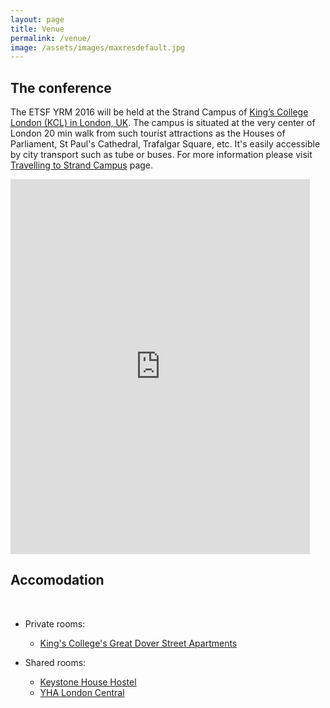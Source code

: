 ```yaml
---
layout: page
title: Venue
permalink: /venue/
image: /assets/images/maxresdefault.jpg
---
```

## The conference

The ETSF YRM 2016 will be held at the Strand Campus of [King’s College London (KCL) in London, UK](http://www.kcl.ac.uk/campuslife/campuses/strand/Strand.aspx). The campus is situated at the very center of London 20 min walk from such tourist attractions as the Houses of Parliament, St Paul's Cathedral, Trafalgar Square, etc. It's easily accessible by city transport such as tube or buses. For more information please visit [Travelling to Strand Campus](http://www.kcl.ac.uk/campuslife/visit/directions/Strand.aspx) page.

<iframe src="https://www.google.com/maps/embed?pb=!1m18!1m12!1m3!1d2483.094274430157!2d-0.11599699999999998!3d51.51148639999999!2m3!1f0!2f0!3f0!3m2!1i1024!2i768!4f13.1!3m3!1m2!1s0x487604b5a3b455dd%3A0xb0643efb7ed0928d!2sKing&#39;s+College+London!5e0!3m2!1spl!2suk!4v1442525147532" width="95%" height="600" frameborder="0" align="center" style="border:0" allowfullscreen></iframe>

## Accomodation
<br>

* Private rooms:
  - [King's College's Great Dover Street Apartments](http://www.kcl.ac.uk/study/accommodation/residences/great-dover-street-apartments.aspx)

* Shared rooms:
  - [Keystone House Hostel](http://www.keystone-house.com/)
  - [YHA London Central](http://www.yha.org.uk/hostel/london-central)
